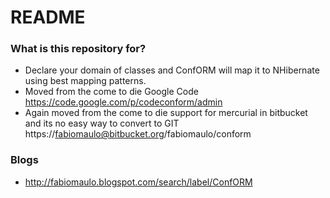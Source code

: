 # README #

### What is this repository for? ###

* Declare your domain of classes and ConfORM will map it to NHibernate using best mapping patterns.
* Moved from the come to die Google Code https://code.google.com/p/codeconform/admin
* Again moved from the come to die support for mercurial in bitbucket and its no easy way to convert to GIT https://fabiomaulo@bitbucket.org/fabiomaulo/conform

### Blogs ###

* http://fabiomaulo.blogspot.com/search/label/ConfORM
